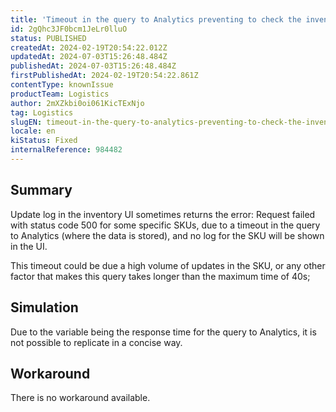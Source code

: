 ```yaml
---
title: 'Timeout in the query to Analytics preventing to check the inventory log'
id: 2gQhc3JF0bcm1JeLr0lluO
status: PUBLISHED
createdAt: 2024-02-19T20:54:22.012Z
updatedAt: 2024-07-03T15:26:48.484Z
publishedAt: 2024-07-03T15:26:48.484Z
firstPublishedAt: 2024-02-19T20:54:22.861Z
contentType: knownIssue
productTeam: Logistics
author: 2mXZkbi0oi061KicTExNjo
tag: Logistics
slugEN: timeout-in-the-query-to-analytics-preventing-to-check-the-inventory-log
locale: en
kiStatus: Fixed
internalReference: 984482
---
```


## Summary


Update log in the inventory UI sometimes returns the error: Request failed with status code 500 for some specific SKUs, due to a timeout in the query to Analytics (where the data is stored), and no log for the SKU will be shown in the UI.

This timeout could be due a high volume of updates in the SKU, or any other factor that makes this query takes longer than the maximum time of 40s;


##

## Simulation


Due to the variable being the response time for the query to Analytics, it is not possible to replicate in a concise way.


##

## Workaround


There is no workaround available.




